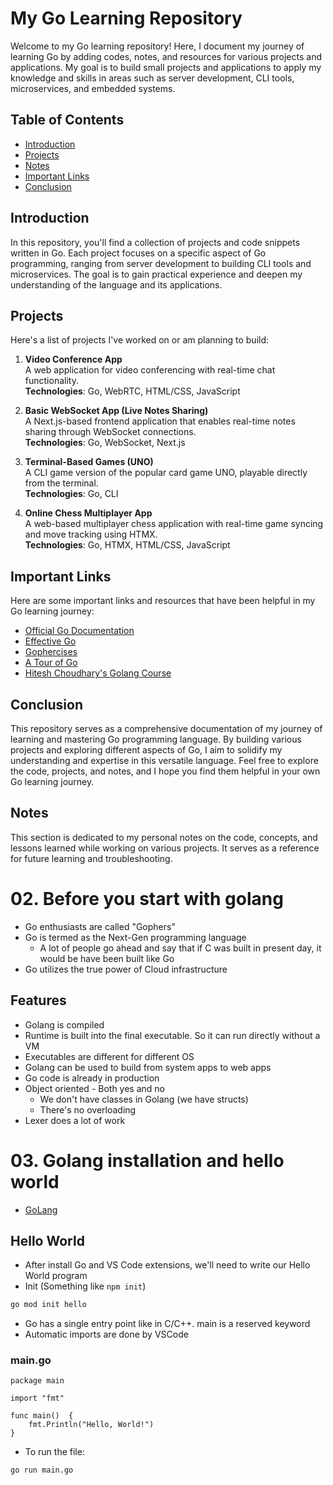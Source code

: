 # My Go Learning Repository

Welcome to my Go learning repository! Here, I document my journey of learning Go by adding codes, notes, and resources for various projects and applications. My goal is to build small projects and applications to apply my knowledge and skills in areas such as server development, CLI tools, microservices, and embedded systems.

## Table of Contents

- [Introduction](#introduction)
- [Projects](#projects)
- [Notes](#notes)
- [Important Links](#important-links)
- [Conclusion](#conclusion)

## Introduction

In this repository, you'll find a collection of projects and code snippets written in Go. Each project focuses on a specific aspect of Go programming, ranging from server development to building CLI tools and microservices. The goal is to gain practical experience and deepen my understanding of the language and its applications.

## Projects

Here's a list of projects I've worked on or am planning to build:

1. **Video Conference App**  
   A web application for video conferencing with real-time chat functionality.  
   **Technologies**: Go, WebRTC, HTML/CSS, JavaScript

2. **Basic WebSocket App (Live Notes Sharing)**  
   A Next.js-based frontend application that enables real-time notes sharing through WebSocket connections.  
   **Technologies**: Go, WebSocket, Next.js

3. **Terminal-Based Games (UNO)**  
   A CLI game version of the popular card game UNO, playable directly from the terminal.  
   **Technologies**: Go, CLI

4. **Online Chess Multiplayer App**  
   A web-based multiplayer chess application with real-time game syncing and move tracking using HTMX.  
   **Technologies**: Go, HTMX, HTML/CSS, JavaScript

## Important Links

Here are some important links and resources that have been helpful in my Go learning journey:

- [Official Go Documentation](https://golang.org/doc/)
- [Effective Go](https://golang.org/doc/effective_go.html)
- [Gophercises](https://gophercises.com/)
- [A Tour of Go](https://tour.golang.org/)
- [Hitesh Choudhary's Golang Course](https://www.youtube.com/playlist?list=PLRAV69dS1uWQGDQoBYMZWKjzuhCaOnBpa)

<!-- Add more links as needed -->

## Conclusion

This repository serves as a comprehensive documentation of my journey of learning and mastering Go programming language. By building various projects and exploring different aspects of Go, I aim to solidify my understanding and expertise in this versatile language. Feel free to explore the code, projects, and notes, and I hope you find them helpful in your own Go learning journey.

## Notes

This section is dedicated to my personal notes on the code, concepts, and lessons learned while working on various projects. It serves as a reference for future learning and troubleshooting.

# 02. Before you start with golang

- Go enthusiasts are called "Gophers"
- Go is termed as the Next-Gen programming language
  - A lot of people go ahead and say that if C was built in present day, it would be have been built like Go
- Go utilizes the true power of Cloud infrastructure

## Features

- Golang is compiled
- Runtime is built into the final executable. So it can run directly without a VM
- Executables are different for different OS
- Golang can be used to build from system apps to web apps
- Go code is already in production
- Object oriented - Both yes and no
  - We don't have classes in Golang (we have structs)
  - There's no overloading
- Lexer does a lot of work

# 03. Golang installation and hello world

- [GoLang](https://go.dev/)

## Hello World

- After install Go and VS Code extensions, we'll need to write our Hello World program
- Init (Something like `npm init`)

```sh
go mod init hello
```

- Go has a single entry point like in C/C++. main is a reserved keyword
- Automatic imports are done by VSCode
### main.go

```golang
package main

import "fmt"

func main()  {
	fmt.Println("Hello, World!")
}
```
- To run the file:
```
go run main.go
```